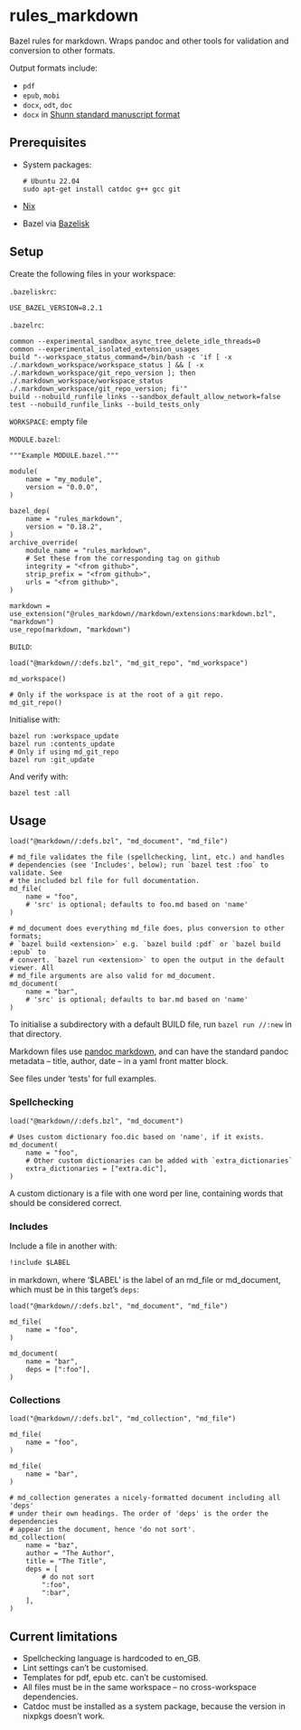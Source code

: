 # rules_markdown

Bazel rules for markdown. Wraps pandoc and other tools for validation and
conversion to other formats.

Output formats include:

-   `pdf`
-   `epub`, `mobi`
-   `docx`, `odt`, `doc`
-   `docx` in [Shunn standard manuscript
    format](https://www.shunn.net/format/story/)

## Prerequisites

-   System packages:

    ``` shell
    # Ubuntu 22.04
    sudo apt-get install catdoc g++ gcc git
    ```

-   [Nix](https://nixos.org/)

-   Bazel via [Bazelisk](https://github.com/bazelbuild/bazelisk)

## Setup

Create the following files in your workspace:

`.bazeliskrc`:

``` text
USE_BAZEL_VERSION=8.2.1
```

`.bazelrc`:

``` text
common --experimental_sandbox_async_tree_delete_idle_threads=0
common --experimental_isolated_extension_usages
build "--workspace_status_command=/bin/bash -c 'if [ -x ./.markdown_workspace/workspace_status ] && [ -x ./.markdown_workspace/git_repo_version ]; then ./.markdown_workspace/workspace_status ./.markdown_workspace/git_repo_version; fi'"
build --nobuild_runfile_links --sandbox_default_allow_network=false
test --nobuild_runfile_links --build_tests_only
```

`WORKSPACE`: empty file

`MODULE.bazel`:

``` starlark
"""Example MODULE.bazel."""

module(
    name = "my_module",
    version = "0.0.0",
)

bazel_dep(
    name = "rules_markdown",
    version = "0.18.2",
)
archive_override(
    module_name = "rules_markdown",
    # Set these from the corresponding tag on github
    integrity = "<from github>",
    strip_prefix = "<from github>",
    urls = "<from github>",
)

markdown = use_extension("@rules_markdown//markdown/extensions:markdown.bzl", "markdown")
use_repo(markdown, "markdown")
```

`BUILD`:

``` starlark
load("@markdown//:defs.bzl", "md_git_repo", "md_workspace")

md_workspace()

# Only if the workspace is at the root of a git repo.
md_git_repo()
```

Initialise with:

``` shell
bazel run :workspace_update
bazel run :contents_update
# Only if using md_git_repo
bazel run :git_update
```

And verify with:

``` shell
bazel test :all
```

## Usage

``` starlark
load("@markdown//:defs.bzl", "md_document", "md_file")

# md_file validates the file (spellchecking, lint, etc.) and handles
# dependencies (see 'Includes', below); run `bazel test :foo` to validate. See
# the included bzl file for full documentation.
md_file(
    name = "foo",
    # 'src' is optional; defaults to foo.md based on 'name'
)

# md_document does everything md_file does, plus conversion to other formats;
# `bazel build <extension>` e.g. `bazel build :pdf` or `bazel build :epub` to
# convert. `bazel run <extension>` to open the output in the default viewer. All
# md_file arguments are also valid for md_document.
md_document(
    name = "bar",
    # 'src' is optional; defaults to bar.md based on 'name'
)
```

To initialise a subdirectory with a default BUILD file, run `bazel run //:new`
in that directory.

Markdown files use [pandoc
markdown](https://pandoc.org/MANUAL.html#pandocs-markdown), and can have the
standard pandoc metadata – title, author, date – in a yaml front matter block.

See files under ‘tests’ for full examples.

### Spellchecking

``` starlark
load("@markdown//:defs.bzl", "md_document")

# Uses custom dictionary foo.dic based on 'name', if it exists.
md_document(
    name = "foo",
    # Other custom dictionaries can be added with `extra_dictionaries`
    extra_dictionaries = ["extra.dic"],
)
```

A custom dictionary is a file with one word per line, containing words that
should be considered correct.

### Includes

Include a file in another with:

``` markdown
!include $LABEL
```

in markdown, where ‘$LABEL’ is the label of an md_file or md_document, which
must be in this target’s `deps`:

``` starlark
load("@markdown//:defs.bzl", "md_document", "md_file")

md_file(
    name = "foo",
)

md_document(
    name = "bar",
    deps = [":foo"],
)
```

### Collections

``` starlark
load("@markdown//:defs.bzl", "md_collection", "md_file")

md_file(
    name = "foo",
)

md_file(
    name = "bar",
)

# md_collection generates a nicely-formatted document including all 'deps'
# under their own headings. The order of 'deps' is the order the dependencies
# appear in the document, hence 'do not sort'.
md_collection(
    name = "baz",
    author = "The Author",
    title = "The Title",
    deps = [
        # do not sort
        ":foo",
        ":bar",
    ],
)
```

## Current limitations

-   Spellchecking language is hardcoded to en_GB.
-   Lint settings can’t be customised.
-   Templates for pdf, epub etc. can’t be customised.
-   All files must be in the same workspace – no cross-workspace dependencies.
-   Catdoc must be installed as a system package, because the version in nixpkgs
    doesn’t work.
